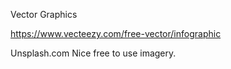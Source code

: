 
Vector Graphics

https://www.vecteezy.com/free-vector/infographic

Unsplash.com
Nice free to use imagery.
